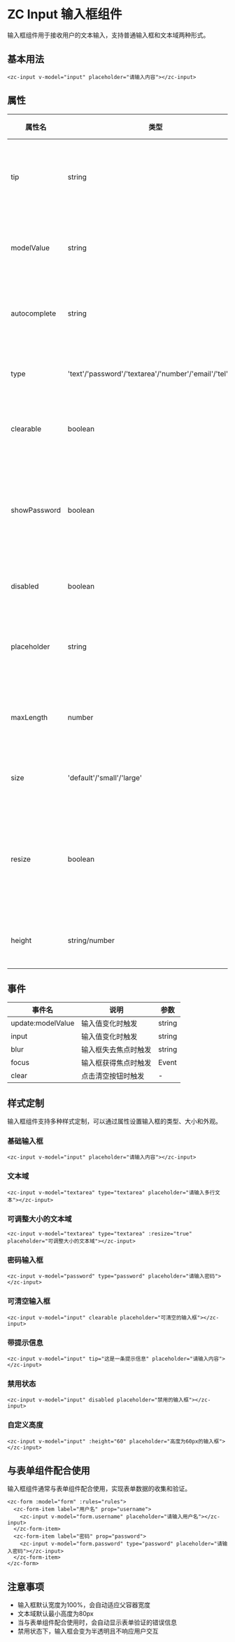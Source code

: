 # ZC Input 输入框组件

输入框组件用于接收用户的文本输入，支持普通输入框和文本域两种形式。

## 基本用法

```vue
<zc-input v-model="input" placeholder="请输入内容"></zc-input>
```

## 属性

| 属性名 | 类型 | 默认值 | 说明 |
|-------|------|-------|------|
| tip | string | - | 输入框提示信息 |
| modelValue | string | - | 输入框绑定值 |
| autocomplete | string | 'off' | 自动完成属性 |
| type | 'text'/'password'/'textarea'/'number'/'email'/'tel'/'url' | 'text' | 输入框类型 |
| clearable | boolean | false | 是否可清空 |
| showPassword | boolean | false | 是否显示密码切换按钮 |
| disabled | boolean | - | 是否禁用 |
| placeholder | string | '' | 输入框占位文本 |
| maxLength | number | - | 最大输入长度 |
| size | 'default'/'small'/'large' | 'default' | 输入框大小 |
| resize | boolean | false | 文本域是否可调整大小 |
| height | string/number | '40px' | 输入框高度 |

## 事件

| 事件名 | 说明 | 参数 |
|-------|------|------|
| update:modelValue | 输入值变化时触发 | string |
| input | 输入值变化时触发 | string |
| blur | 输入框失去焦点时触发 | string |
| focus | 输入框获得焦点时触发 | Event |
| clear | 点击清空按钮时触发 | - |

## 样式定制

输入框组件支持多种样式定制，可以通过属性设置输入框的类型、大小和外观。

### 基础输入框

```vue
<zc-input v-model="input" placeholder="请输入内容"></zc-input>
```

### 文本域

```vue
<zc-input v-model="textarea" type="textarea" placeholder="请输入多行文本"></zc-input>
```

### 可调整大小的文本域

```vue
<zc-input v-model="textarea" type="textarea" :resize="true" placeholder="可调整大小的文本域"></zc-input>
```

### 密码输入框

```vue
<zc-input v-model="password" type="password" placeholder="请输入密码"></zc-input>
```

### 可清空输入框

```vue
<zc-input v-model="input" clearable placeholder="可清空的输入框"></zc-input>
```

### 带提示信息

```vue
<zc-input v-model="input" tip="这是一条提示信息" placeholder="请输入内容"></zc-input>
```

### 禁用状态

```vue
<zc-input v-model="input" disabled placeholder="禁用的输入框"></zc-input>
```

### 自定义高度

```vue
<zc-input v-model="input" :height="60" placeholder="高度为60px的输入框"></zc-input>
```

## 与表单组件配合使用

输入框组件通常与表单组件配合使用，实现表单数据的收集和验证。

```vue
<zc-form :model="form" :rules="rules">
  <zc-form-item label="用户名" prop="username">
    <zc-input v-model="form.username" placeholder="请输入用户名"></zc-input>
  </zc-form-item>
  <zc-form-item label="密码" prop="password">
    <zc-input v-model="form.password" type="password" placeholder="请输入密码"></zc-input>
  </zc-form-item>
</zc-form>
```

## 注意事项

- 输入框默认宽度为100%，会自动适应父容器宽度
- 文本域默认最小高度为80px
- 当与表单组件配合使用时，会自动显示表单验证的错误信息
- 禁用状态下，输入框会变为半透明且不响应用户交互
